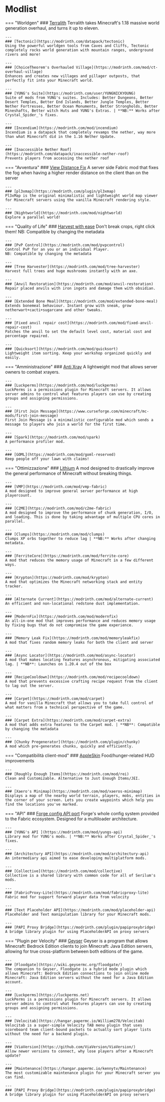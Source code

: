# Modlist
=== "Worldgen"
    ### [Terralith](https://modrinth.com/mod/terralith)
    Terralith takes Minecraft's 1.18 massive world generation overhaul, and turns it up to eleven.

    ---
    ### [Tectonic](https://modrinth.com/datapack/tectonic)
    Using the powerful worldgen tools from Caves and Cliffs, Tectonic completely rocks world generation with mountain ranges, underground rivers and more!

    ---
    ### [ChoiceTheorem's Overhauled Village](https://modrinth.com/mod/ct-overhaul-village)
    Enhances and creates new villages and pillager outposts, that perfectly fit into your Minecraft world.

    ---
    ### [YUNG's Suite](https://modrinth.com/user/YUNGNICKYOUNG)
    Suite of mods from YUNG's suites. Includes: Better Dungeons, Better Desert Temples, Better End Islands, Better Jungle Temples, Better Nether Fortresses, Better Ocean Monuments, Better Strongholds, Better Mineshafts, Better witch Huts and YUNG's Extras. | **NB:** Works after Crystal_Spider_'s fixes.

    ---
    ### [Incendium](https://modrinth.com/mod/incendium)
    Incendium is a datapack that completely revamps the nether, way more than what Minecraft did in the 1.16 Nether Update.

    ---
    ### [Inaccessible Nether Roof](https://modrinth.com/datapack/inaccessible-nether-roof)
    Prevents players from accessing the nether roof

=== "Avventura"
    ### [View Distance Fix](https://modrinth.com/mod/view-distance-fix)
    A server side Fabric mod that fixes the fog when having a higher render distance on the client than on the server

    ---
    ### [pl3xmap](https://modrinth.com/plugin/pl3xmap)
    Pl3xMap is the original minimalistic and lightweight world map viewer for Minecraft servers using the vanilla Minecraft rendering style.

    ---
    ### [Nightworld](https://modrinth.com/mod/nightworld)
    Explore a parallel world!

=== "Quality of Life"
    ### [Harvest with ease](https://modrinth.com/mod/harvest-with-ease)
    Don't break crops, right click them!
    NB: Compatible by changing the metadata

    ---
    ### [PvP Control](https://modrinth.com/mod/pvpcontrol)
    Control PvP for an you or an individual Player.
    NB: Compatible by changing the metadata

    ---
    ### [Tree Harvester](https://modrinth.com/mod/tree-harvester)
    Harvest full trees and huge mushrooms instantly with an axe.

    ---
    ### [Anvil Restoration](https://modrinth.com/mod/anvil-restoration)
    Repair placed anvils with iron ingots and damage them with obsidian.

    ---
    ### [Extended Bone Meal](https://modrinth.com/mod/extended-bone-meal)
    Extends bonemeal behaviour. Instant grow with sneak, grow netherwart+cacti+sugarcane and other tweaks.

    ---
    ### [Fixed anvil repair cost](https://modrinth.com/mod/fixed-anvil-repair-cost)
    Patches the anvil to set the default level cost, material cost and percentage repaired.

    ---
    ### [Quicksort](https://modrinth.com/mod/quicksort)
    Lightweight item sorting. Keep your workshop organized quickly and easily.

=== "Amministrazione"
    ### [Anti Xray](https://modrinth.com/mod/anti-xray)
    A lightweight mod that allows server owners to combat xrayers.

    ---
    ### [Luckperms](https://modrinth.com/mod/luckperms)
    LuckPerms is a permissions plugin for Minecraft servers. It allows server admins to control what features players can use by creating groups and assigning permissions.

    ---
    ### [First Join Message](https://www.curseforge.com/minecraft/mc-mods/first-join-message)
    First Join Message is a minimalistic configurable mod which sends a message to players who join a world for the first time.

    ---
    ### [Spark](https://modrinth.com/mod/spark)
    A performance profiler mod. 

    ---
    ### [GOML](https://modrinth.com/mod/goml-reserved)
    Keep people off your lawn with claims!

=== "Ottimizzazione"
    ### [Lithium](https://modrinth.com/mod/lithium)
    A mod designed to drastically improve the general performance of Minecraft without breaking things.

    ---
    ### [VMP](https://modrinth.com/mod/vmp-fabric)
    A mod designed to improve general server performance at high playercount.

    ---
    ### [C2ME](https://modrinth.com/mod/c2me-fabric)
    A mod designed to improve the performance of chunk generation, I/O, and loading. This is done by taking advantage of multiple CPU cores in parallel.

    ---
    ### [Clumps](https://modrinth.com/mod/clumps)
    Clumps XP orbs together to reduce lag | **NB:** Works after changing metadata.

    ---
    ### [FerriteCore](https://modrinth.com/mod/ferrite-core)
    A mod that reduces the memory usage of Minecraft in a few different ways.

    ---
    ### [Krypton](https://modrinth.com/mod/krypton)
    A mod that optimizes the Minecraft networking stack and entity tracker.

    ---
    ### [Alternate Current](https://modrinth.com/mod/alternate-current)
    An efficient and non-locational redstone dust implementation.

    ---
    ### [ModernFix](https://modrinth.com/mod/modernfix)
    An all-in-one mod that improves performance and reduces memory usage by fixing bugs that do not compromise the game experience.

    ---
    ### [Memory Leak Fix](https://modrinth.com/mod/memoryleakfix)
    A mod that fixes random memory leaks for both the client and server

    ---
    ### [Async Locator](https://modrinth.com/mod/async-locator)
    A mod that makes locating features asynchronous, mitigating associated lag. | **NB**: Launches on 1.20.4 out of the box

    ---
    ### [RecipeCooldown](https://modrinth.com/mod/recipecooldown)
    A mod that prevents excessive crafting recipe request from the client to lag out the server.

    ---
    ### [Carpet](https://modrinth.com/mod/carpet)
    A mod for vanilla Minecraft that allows you to take full control of what matters from a technical perspective of the game.

    ---
    ### [Carpet Extra](https://modrinth.com/mod/carpet-extra)
    A mod that adds extra features to the Carpet mod. | **NB**: Compatible by changing the metadata

    ---
    ### [Chunky Pregenerator](https://modrinth.com/plugin/chunky)
    A mod which pre-generates chunks, quickly and efficiently.

=== "Compatibilità client-mod"
    ### [AppleSkin](https://modrinth.com/mod/appleskin)
    Food/hunger-related HUD improvements

    ---
    ### [Roughly Enough Items](https://modrinth.com/mod/rei)
    Clean and Customizable. Alternative to Just Enough Items/JEI.

    ---
    ### [Xaero's Minimap](https://modrinth.com/mod/xaeros-minimap)
    Displays a map of the nearby world terrain, players, mobs, entities in the corner of your screen. Lets you create waypoints which help you find the locations you've marked.

=== "API"
    ### [Forge config API port](https://modrinth.com/mod/forge-config-api-port)
    Forge's whole config system provided to the Fabric ecosystem. Designed for a multiloader architecture.

    ---
    ### [YUNG's API ](https://modrinth.com/mod/yungs-api)
    Library mod for YUNG's mods. | **NB:** Works after Crystal_Spider_'s fixes.

    ---
    ### [Architectury API](https://modrinth.com/mod/architectury-api)
    An intermediary api aimed to ease developing multiplatform mods.

    ---
    ### [Collective](https://modrinth.com/mod/collective)
    Collective is a shared library with common code for all of Serilum's mods.

    ---
    ### [FabricProxy-Lite](https://modrinth.com/mod/fabricproxy-lite)
    Fabric mod for support forward player data from velocity

    ---
    ### [Text Placeholder API](https://modrinth.com/mod/placeholder-api)
    Placeholder and Text manipulation library for your Minecraft mods.

    ---
    ### [PAPI Proxy Bridge](https://modrinth.com/plugin/papiproxybridge)
    A bridge library plugin for using PlaceholderAPI on proxy servers

=== "Plugin per Velocity"
    ### [Geyser](https://geysermc.org)
    Geyser is a program that allows Minecraft: Bedrock Edition clients to join Minecraft: Java Edition servers, allowing for true cross-platform between both editions of the game.

    ---
    ### [Floodgate](https://wiki.geysermc.org/floodgate/)
    The companion to Geyser, Floodgate is a hybrid mode plugin which allows Minecraft: Bedrock Edition connections to join online mode Minecraft: Java Edition servers without the need for a Java Edition account.

    ---
    ### [Luckperms](https://luckperms.net)
    LuckPerms is a permissions plugin for Minecraft servers. It allows server admins to control what features players can use by creating groups and assigning permissions.

    ---
    ### [Velocitab](https://hangar.papermc.io/William278/Velocitab)
    Velocitab is a super-simple Velocity TAB menu plugin that uses scoreboard team client-bound packets to actually sort player lists without the need for a backend plugin. 

    ---
    ### [ViaVersion](https://github.com/ViaVersion/ViaVersion/)
    Allow newer versions to connect, why lose players after a Minecraft update?

    ---
    ### [Maintenance](https://hangar.papermc.io/kennytv/Maintenance)
    The most customizable maintenance plugin for your Minecraft server you can find.

    ---
    ### [PAPI Proxy Bridge](https://modrinth.com/plugin/papiproxybridge)
    A bridge library plugin for using PlaceholderAPI on proxy servers
